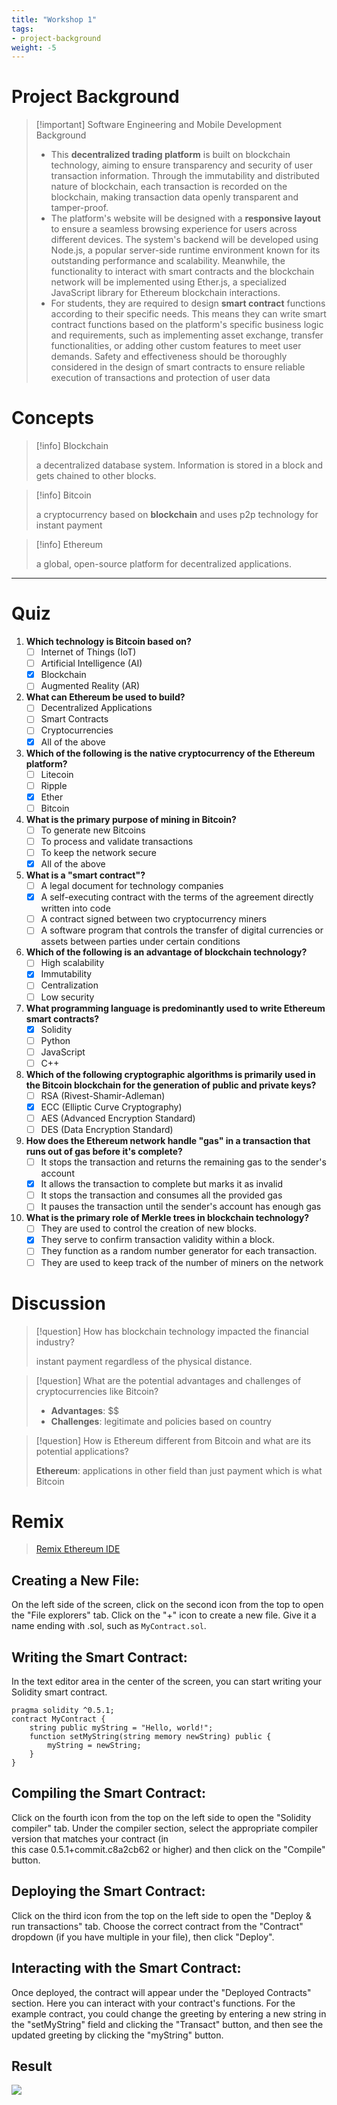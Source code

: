 ```yaml
---
title: "Workshop 1"
tags: 
- project-background
weight: -5
---
```

# Project Background

>[!important] Software Engineering and Mobile Development Background
>- This **decentralized trading platform** is built on blockchain technology, aiming to ensure transparency and security of user transaction information. Through the immutability and distributed nature of  blockchain, each transaction is recorded on the blockchain, making transaction data openly transparent and tamper-proof.  
>- The platform's website will be designed with a **responsive layout** to ensure a seamless browsing experience for users across different devices. The system's backend will be developed using Node.js, a popular server-side runtime environment known for its outstanding performance and scalability. Meanwhile, the functionality to interact with smart contracts and the blockchain network will be implemented using Ether.js, a specialized JavaScript library for Ethereum blockchain interactions.  
>- For students, they are required to design **smart contract** functions according to their specific needs. This means they can write smart contract functions based on the platform's specific business logic and requirements, such as implementing asset exchange, transfer functionalities, or adding other custom features to meet user demands. Safety and effectiveness should be thoroughly considered in the design of smart contracts to ensure reliable execution of transactions and protection of user data

# Concepts

>[!info] Blockchain
>
>a decentralized database system. Information is stored in a block and gets chained to other blocks.

>[!info] Bitcoin
>
>a cryptocurrency based on **blockchain** and uses p2p technology for instant payment

>[!info] Ethereum
>
>a global, open-source platform for decentralized applications.

---
# Quiz

1. **Which technology is Bitcoin based on?**  
	- [ ] Internet of Things (IoT)  
	- [ ] Artificial Intelligence (AI)  
	- [x] Blockchain  
	- [ ] Augmented Reality (AR)  
	
2. **What can Ethereum be used to build?**  
	- [ ] Decentralized Applications  
	- [ ] Smart Contracts  
	- [ ] Cryptocurrencies  
	- [x] All of the above
	
3. **Which of the following is the native cryptocurrency of the Ethereum platform?**  
	- [ ] Litecoin  
	- [ ] Ripple  
	- [x] Ether  
	- [ ] Bitcoin  
	
4. **What is the primary purpose of mining in Bitcoin?**  
	- [ ] To generate new Bitcoins  
	- [ ] To process and validate transactions  
	- [ ] To keep the network secure  
	- [x] All of the above  
	
5. **What is a "smart contract"?**  
	- [ ] A legal document for technology companies  
	- [x] A self-executing contract with the terms of the agreement directly written into code  
	- [ ] A contract signed between two cryptocurrency miners  
	- [ ] A software program that controls the transfer of digital currencies or assets between parties under certain conditions
	
6. **Which of the following is an advantage of blockchain technology?**  
	- [ ] High scalability  
	- [x] Immutability  
	- [ ] Centralization  
	- [ ] Low security
	
7. **What programming language is predominantly used to write Ethereum smart contracts?**  
	- [x] Solidity  
	- [ ] Python  
	- [ ] JavaScript  
	- [ ] C++
	
8. **Which of the following cryptographic algorithms is primarily used in the Bitcoin blockchain for the generation of public and private keys?**  
	- [ ] RSA (Rivest-Shamir-Adleman)  
	- [x] ECC (Elliptic Curve Cryptography)  
	- [ ] AES (Advanced Encryption Standard)  
	- [ ] DES (Data Encryption Standard)
	
9. **How does the Ethereum network handle "gas" in a transaction that runs out of gas before it's complete?**  
	- [ ] It stops the transaction and returns the remaining gas to the sender's account  
	- [x] It allows the transaction to complete but marks it as invalid  
	- [ ] It stops the transaction and consumes all the provided gas  
	- [ ] It pauses the transaction until the sender's account has enough gas  
	
10. **What is the primary role of Merkle trees in blockchain technology?**  
	- [ ] They are used to control the creation of new blocks.  
	- [x] They serve to confirm transaction validity within a block.  
	- [ ] They function as a random number generator for each transaction.  
	- [ ] They are used to keep track of the number of miners on the network

# Discussion

>[!question] How has blockchain technology impacted the financial industry?
>
>instant payment regardless of the physical distance.

>[!question] What are the potential advantages and challenges of cryptocurrencies like Bitcoin?  
>
>- **Advantages**: \$$
>- **Challenges**: legitimate and policies based on country

>[!question] How is Ethereum different from Bitcoin and what are its potential applications?
>
>**Ethereum**: applications in other field than just payment which is what Bitcoin 

# Remix

>[Remix Ethereum IDE](https://remix.ethereum.org)

## Creating a New File:  

On the left side of the screen, click on the second icon from the top to open the "File explorers" tab. Click on the "+" icon to create a new file. Give it a name ending with .sol, such as `MyContract.sol`.  
## Writing the Smart Contract:  

In the text editor area in the center of the screen, you can start writing your Solidity smart contract.
```sol
pragma solidity ^0.5.1;
contract MyContract {
    string public myString = "Hello, world!";
    function setMyString(string memory newString) public {
        myString = newString;
    }
}
```

## Compiling the Smart Contract:  

Click on the fourth icon from the top on the left side to open the "Solidity compiler" tab. Under the compiler section, select the appropriate compiler version that matches your contract (in  
this case 0.5.1+commit.c8a2cb62 or higher) and then click on the "Compile" button.  

## Deploying the Smart Contract:  

Click on the third icon from the top on the left side to open the "Deploy & run transactions" tab. Choose the correct contract from the "Contract" dropdown (if you have multiple in your file), then click "Deploy".  

## Interacting with the Smart Contract: 

Once deployed, the contract will appear under the "Deployed Contracts" section. Here you can interact with your contract's functions. For the example contract, you could change the greeting by entering a new string in the "setMyString" field and clicking the "Transact" button, and then see the updated greeting by clicking the "myString" button.

## Result

![](swinburne/year-2023/semester-2/COS30049/Resources/Pasted%20image%2020230802160852.png)